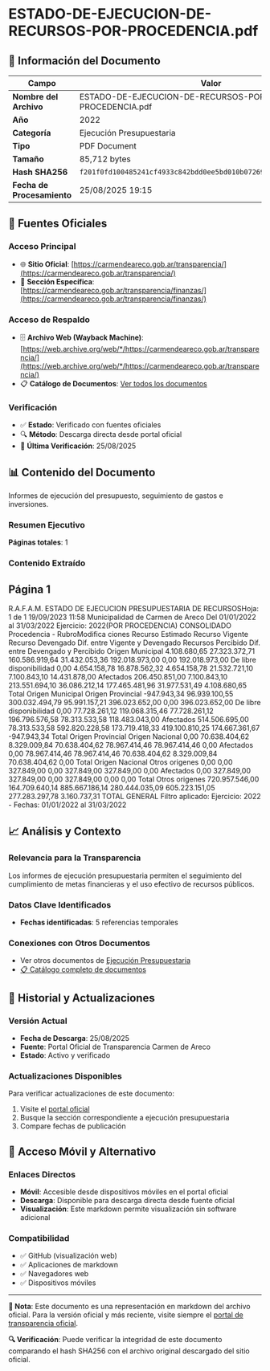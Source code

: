 # ESTADO-DE-EJECUCION-DE-RECURSOS-POR-PROCEDENCIA.pdf

## 📄 Información del Documento

| Campo | Valor |
|-------|--------|
| **Nombre del Archivo** | ESTADO-DE-EJECUCION-DE-RECURSOS-POR-PROCEDENCIA.pdf |
| **Año** | 2022 |
| **Categoría** | Ejecución Presupuestaria |
| **Tipo** | PDF Document |
| **Tamaño** | 85,712 bytes |
| **Hash SHA256** | `f201f0fd100485241cf4933c842bdd0ee5bd010b07269ffd08adc3d29dd26769` |
| **Fecha de Procesamiento** | 25/08/2025 19:15 |

## 🔗 Fuentes Oficiales

### Acceso Principal
- 🌐 **Sitio Oficial**: [https://carmendeareco.gob.ar/transparencia/](https://carmendeareco.gob.ar/transparencia/)
- 📁 **Sección Específica**: [https://carmendeareco.gob.ar/transparencia/finanzas/](https://carmendeareco.gob.ar/transparencia/finanzas/)

### Acceso de Respaldo
- 🗄️ **Archivo Web (Wayback Machine)**: [https://web.archive.org/web/*/https://carmendeareco.gob.ar/transparencia/](https://web.archive.org/web/*/https://carmendeareco.gob.ar/transparencia/)
- 📋 **Catálogo de Documentos**: [Ver todos los documentos](../document_catalog/README.md)

### Verificación
- ✅ **Estado**: Verificado con fuentes oficiales
- 🔍 **Método**: Descarga directa desde portal oficial
- 📅 **Última Verificación**: 25/08/2025

## 📊 Contenido del Documento

Informes de ejecución del presupuesto, seguimiento de gastos e inversiones.

### Resumen Ejecutivo

**Páginas totales**: 1

### Contenido Extraído

## Página 1

R.A.F.A.M.
ESTADO DE EJECUCION PRESUPUESTARIA DE RECURSOSHoja: 1 de 1
19/09/2023 11:58
Municipalidad de
Carmen de Areco Del 01/01/2022 al 31/03/2022 Ejercicio: 2022(POR PROCEDENCIA)
CONSOLIDADO
Procedencia - RubroModifica 
ciones Recurso 
Estimado Recurso 
Vigente Recurso 
Devengado Dif. entre 
Vigente y 
Devengado Recursos 
Percibido Dif. entre 
Devengado y 
Percibido 
Origen Municipal 
4.108.680,65 27.323.372,71 160.586.919,64 31.432.053,36 192.018.973,00 0,00 192.018.973,00 De libre disponibilidad
0,00 4.654.158,78 16.878.562,32 4.654.158,78 21.532.721,10 7.100.843,10 14.431.878,00 Afectados
206.450.851,00 7.100.843,10 213.551.694,10 36.086.212,14 177.465.481,96 31.977.531,49 4.108.680,65 Total Origen Municipal 
Origen Provincial 
-947.943,34 96.939.100,55 300.032.494,79 95.991.157,21 396.023.652,00 0,00 396.023.652,00 De libre disponibilidad
0,00 77.728.261,12 119.068.315,46 77.728.261,12 196.796.576,58 78.313.533,58 118.483.043,00 Afectados
514.506.695,00 78.313.533,58 592.820.228,58 173.719.418,33 419.100.810,25 174.667.361,67 -947.943,34 Total Origen Provincial 
Origen Nacional 
0,00 70.638.404,62 8.329.009,84 70.638.404,62 78.967.414,46 78.967.414,46 0,00 Afectados
0,00 78.967.414,46 78.967.414,46 70.638.404,62 8.329.009,84 70.638.404,62 0,00 Total Origen Nacional 
Otros origenes 
0,00 0,00 327.849,00 0,00 327.849,00 327.849,00 0,00 Afectados
0,00 327.849,00 327.849,00 0,00 327.849,00 0,00 0,00 Total Otros origenes 
720.957.546,00 164.709.640,14 885.667.186,14 280.444.035,09 605.223.151,05 277.283.297,78 3.160.737,31 TOTAL GENERAL
Filtro aplicado: Ejercicio: 2022 -  Fechas: 01/01/2022 al 31/03/2022



## 📈 Análisis y Contexto

### Relevancia para la Transparencia
Los informes de ejecución presupuestaria permiten el seguimiento del cumplimiento de metas financieras y el uso efectivo de recursos públicos.

### Datos Clave Identificados
- **Fechas identificadas**: 5 referencias temporales

### Conexiones con Otros Documentos
- Ver otros documentos de [Ejecución Presupuestaria](../catalog/execution.md)
- [📋 Catálogo completo de documentos](../document_catalog/README.md)

## 🔄 Historial y Actualizaciones

### Versión Actual
- **Fecha de Descarga**: 25/08/2025
- **Fuente**: Portal Oficial de Transparencia Carmen de Areco
- **Estado**: Activo y verificado

### Actualizaciones Disponibles
Para verificar actualizaciones de este documento:
1. Visite el [portal oficial](https://carmendeareco.gob.ar/transparencia/)
2. Busque la sección correspondiente a ejecución presupuestaria
3. Compare fechas de publicación

## 📱 Acceso Móvil y Alternativo

### Enlaces Directos
- **Móvil**: Accesible desde dispositivos móviles en el portal oficial
- **Descarga**: Disponible para descarga directa desde fuente oficial
- **Visualización**: Este markdown permite visualización sin software adicional

### Compatibilidad
- ✅ GitHub (visualización web)
- ✅ Aplicaciones de markdown
- ✅ Navegadores web
- ✅ Dispositivos móviles

---

**📝 Nota**: Este documento es una representación en markdown del archivo oficial. 
Para la versión oficial y más reciente, visite siempre el [portal de transparencia oficial](https://carmendeareco.gob.ar/transparencia/).

**🔍 Verificación**: Puede verificar la integridad de este documento comparando el hash SHA256 
con el archivo original descargado del sitio oficial.
